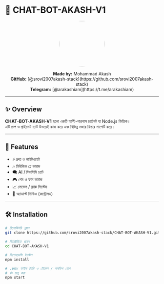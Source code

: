 # 🤖 CHAT-BOT-AKASH-V1

<p align="center">
  <img src="https://i.imgur.com/4JWvGJx.jpeg" width="150" height="150" style="border-radius:50%;">
</p>

<p align="center">
  <strong>Made by:</strong> Mohammad Akash<br>
  <strong>GitHub:</strong> [@srovi2007akash-stack](https://github.com/srovi2007akash-stack)<br>
  <strong>Telegram:</strong> [@arakashiam](https://t.me/arakashiam)
</p>

---

## ✨ Overview
**CHAT-BOT-AKASH-V1** হলো একটি মাল্টি-পারপাস চ্যাটবট যা Node.js ভিত্তিক।  
এটি গ্রুপ ও প্রাইভেট চ্যাট উভয়েই কাজ করে এবং বিভিন্ন মজার ফিচার সাপোর্ট করে।

---

## 🚀 Features

- ⚡ দ্রুত ও লাইটওয়েট
- 🎶 মিউজিক প্লে কমান্ড
- 🗨️ AI / সিমসিমি চ্যাট
- 🎮 গেম ও ফান কমান্ড
- 📈 লেভেল / র‍্যাঙ্ক সিস্টেম
- 🔞 অ্যাডাল্ট ভিডিও (কন্ট্রোলড)

---

## 🛠 Installation

```bash
# রিপোজিটরি ক্লোন
git clone https://github.com/srovi2007akash-stack/CHAT-BOT-AKASH-V1.git

# ডিরেক্টরিতে প্রবেশ
cd CHAT-BOT-AKASH-V1

# ডিপেনডেন্সি ইনস্টল
npm install

# .env ফাইল তৈরি ও টোকেন / কনফিগ যোগ
# বট চালু করা
npm start
